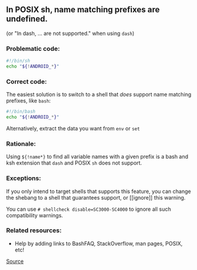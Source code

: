 ## In POSIX sh, name matching prefixes are undefined.

(or "In dash, ... are not supported." when using `dash`)

### Problematic code:

```sh
#!/bin/sh
echo "${!ANDROID_*}"
```

### Correct code:

The easiest solution is to switch to a shell that *does* support name matching prefixes, like `bash`:

```sh
#!/bin/bash
echo "${!ANDROID_*}"
```

Alternatively, extract the data you want from `env` or `set`

### Rationale:

Using `${!name*}` to find all variable names with a given prefix is a bash and ksh extension that `dash` and POSIX `sh` does not support.

### Exceptions:

If you only intend to target shells that supports this feature, you can change
the shebang to a shell that guarantees support, or [[ignore]] this warning.

You can use `# shellcheck disable=SC3000-SC4000` to ignore all such compatibility
warnings.

### Related resources:

* Help by adding links to BashFAQ, StackOverflow, man pages, POSIX, etc!

[Source](https://github.com/koalaman/shellcheck/wiki/SC3056)

